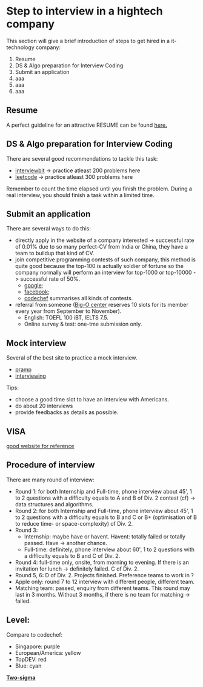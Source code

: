 # Step to interview in a hightech company
This section will give a brief introduction of steps to get hired in a it-technology company:

1. Resume 
1. DS & Algo preparation for Interview Coding
1. Submit an application
1. aaa
1. aaa
1. aaa


## Resume
A perfect guideline for an attractive RESUME can be found [here.](https://www.careercup.com/resume/)


## DS & Algo preparation for Interview Coding
There are several good recommendations to tackle this task:

- [interviewbit](https://www.interviewbit.com/practice/) -> practice atleast 200 problems here
- [leetcode](https://leetcode.com/problemset) -> practice atleast 300 problems here

Remember to count the time elapsed until you finish the problem. During a real interview, you should finish a task within a limited time. 


## Submit an application
There are several ways to do this:

- directly apply in the website of a company interested -> successful rate of 0.01% due to so many perfect-CV from India or China, they have a team to buildup that kind of CV.
- join competitive programming contests of such company, this method is quite good because the top-100 is actually soldier of fortune so the company normally will perform an interview for top-1000 or top-10000 -> successful rate of 50%.
   - [google](https://codingcompetitions.withgoogle.com/codejam);
   - [facebook](https://www.facebook.com/hackercup/contest);
   - [codechef](https://www.codechef.com/) summarises all kinds of contests.
- referral from someone ([Big-O center](http://bigocoding.com/) reserves 10 slots for its member every year from September to November).
   - English: TOEFL 100 iBT, IELTS 7.5.
   - Online survey & test: one-tme submission only. 


## Mock interview
Several of the best site to practice a mock interview.

- [pramp](https://www.pramp.com/)
- [interviewing](https://interviewing.io/) 

Tips:

- choose a good time slot to have an interview with Americans.
- do about 20 interviews 
- provide feedbacks as details as possible.


## VISA 
[good website for reference](https://www.myvisajobs.com/) 


## Procedure of interview
There are many round of interview:

- Round 1: for both Internship and Full-time, phone interview about 45', 1 to 2 questions with a difficulty equals to A and B of Div. 2 contest (cf) -> data structures and algorithms.
- Round 2: for both Internship and Full-time, phone interview about 45', 1 to 2 questions with a difficulty equals to B and C or B+ (optimisation of B to reduce time- or space-complexity) of Div. 2.
- Round 3: 
   - Internship: maybe have or havent. Havent: totally failed or totally passed. Have -> another chance.
   - Full-time: definitely, phone interview about 60', 1 to 2 questions with a difficulty equals to B and C of Div. 2.
- Round 4: full-time only, onsite, from morning to evening. If there is an invitation for lunch -> definitely failed. C of Div. 2.
- Round 5, 6: D of Div. 2. Projects finished. Preference teams to work in ?
- Apple only: round 7 to 12 interview with different people, different team. 
- Matching team: passed, enquiry from different teams. This round may last in 3 months. Without 3 months, if there is no team for matching -> failed.
   

## Level:
Compare to codechef:

- Singapore: purple
- European/America: yellow
- TopDEV: red
- Blue: cyan

**[Two-sigma](https://www.twosigma.com/)**
